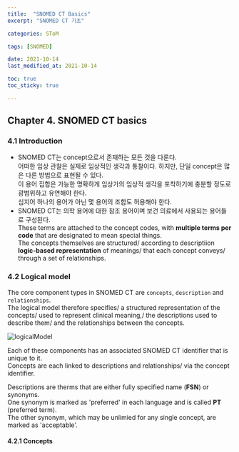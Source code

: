 ```yaml
---
title:  "SNOMED CT Basics"
excerpt: "SNOMED CT 기초"

categories: SToM

tags: [SNOMED]

date: 2021-10-14
last_modified_at: 2021-10-14

toc: true
toc_sticky: true

---
```


## Chapter 4. SNOMED CT basics

### 4.1 Introduction

* SNOMED CT는 concept으로서 존재하는 모든 것을 다룬다.  
어떠한 임상 관찰은 실제로 임상적인 생각과 통찰이다. 하지만, 단일 concept은 많은 다른 방법으로 표현될 수 있다.  
이 용어 집합은 가능한 명확하게 임상가의 임상적 생각을 포착하기에 충분할 정도로 광범위하고 유연해야 한다.  
심지어 하나의 용어가 아닌 몇 용어의 조합도 허용해야 한다.  
* SNOMED CT는 의학 용어에 대한 참조 용어이며 보건 의료에서 사용되는 용어들로 구성된다.  
These terms are attached to the concept codes, with **multiple terms per code** that are designated to mean special things.  
The concepts themselves are structured/ according to descriptiion **logic-based representation** of meanings/ that each concept conveys/ through a set of relationships.  

### 4.2 Logical model

The core component types in SNOMED CT are `concepts`, `description` and `relationships`.  
The logical model therefore specifies/ a structured representation of the concepts/ used to represent clinical meaning,/ the descriptions used to describe them/ and the relationships between the concepts.  

![logicalModel](https://user-images.githubusercontent.com/89435559/137333295-c44c7e13-6900-4100-a21d-77d62d3cf2b1.png)  

Each of these components has an associated SNOMED CT identifier that is unique to it.  
Concepts are each linked to descriptions and relationships/ via the concept identifier.  

Descriptions are therms that are either fully specified name (**FSN**) or synonyms.  
One synonym is marked as 'preferred' in each language and is called **PT** (preferred term).  
The other synonym, which may be unlimied for any single concept, are marked as 'acceptable'.  

#### 4.2.1 Concepts

